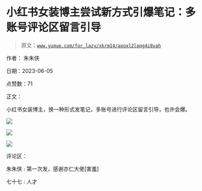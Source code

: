 # 小红书女装博主尝试新方式引爆笔记：多账号评论区留言引导

> 原文：[`www.yuque.com/for_lazy/xkrm14/aooxl2lpqg4i8vah`](https://www.yuque.com/for_lazy/xkrm14/aooxl2lpqg4i8vah)

作者： 朱朱侠

日期：2023-06-05

点赞数：71

正文：

小红书女装博主，换一种形式发笔记，多账号进行评论区留言引导，也许会爆。

![](img/6f30aa260e7d2a8268f58d8099908657.png)

![](img/3f50cc799e20852b1063bff9818954d9.png)

![](img/733a46b75529817e02ed90f390fbdb49.png)

评论区：

朱朱侠 : 第一次发，感谢亦仁大佬[害羞]

七十七 : 人才



